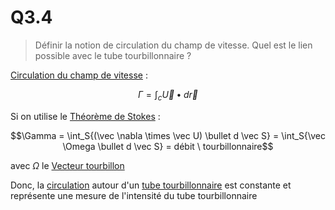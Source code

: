 # Q3.4

> Définir la notion de circulation du champ de vitesse. Quel est le lien possible avec le tube tourbillonnaire ?

[Circulation du champ de vitesse](../Notion/Circulation%20du%20champ%20de%20vitesse.md) :

$$\Gamma = \int_c{\vec U \bullet d\vec r}$$

Si on utilise le [Théorème de Stokes](../Notion/Théorème%20de%20Stokes.md) :

$$\Gamma = \int_S{(\vec \nabla \times \vec U) \bullet d \vec S} = \int_S{\vec \Omega \bullet d \vec S} = débit \ tourbillonnaire$$

avec $\Omega$ le [Vecteur tourbillon](../Notion/Vecteur%20tourbillon.md)

Donc, la [circulation](../Notion/Circulation%20du%20champ%20de%20vitesse.md) autour d'un [tube tourbillonnaire](Q3.2.md) est constante et représente une mesure de l'intensité du tube tourbillonnaire